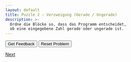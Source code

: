 ```yaml
---
layout: default
title: Puzzle 2 – Verzweigung (Gerade / Ungerade)
description: >-
  Ordne die Blöcke so, dass das Programm entscheidet,
  ob eine eingegebene Zahl gerade oder ungerade ist.
---
```


<div id="p2-trash" class="sortable-code"></div>
<div id="p2-work"  class="sortable-code"></div>
<div style="clear: both;"></div>

<p>
  <input id="p2-feedback" value="Get Feedback"  type="button" />
  <input id="p2-reset"    value="Reset Problem" type="button" />
</p>

<script type="text/javascript">
(function () {
  var initial =
    "x = int(input(\"Gib eine Zahl ein:\"))\\n" +
    "if x % 2 == 0:\\n" +
    "    print(\"Gerade\")\\n" +
    "else:\\n" +
    "    print(\"Ungerade\")\\n" +
    "print(\"Zahl ist negativ\")  #distractor\\n";

  var pp = new ParsonsWidget({
    sortableId: "p2-work",
    trashId:    "p2-trash",
    grader:     ParsonsWidget._graders.LineBasedGrader,
    can_indent: true,
    x_indent:   50,
    lang:       "en",
    max_wrong_lines: 10
  });
  pp.init(initial);
  pp.shuffleLines();
  $("#p2-reset").click(function (e) { e.preventDefault(); pp.shuffleLines(); });
  $("#p2-feedback").click(function (e) { e.preventDefault(); pp.getFeedback(); });
})();
</script>

[Next](./aufg3.html)
